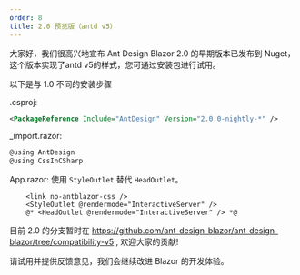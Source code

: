 ```yaml
---
order: 8
title: 2.0 预览版（antd v5）
---
```


大家好，我们很高兴地宣布 Ant Design Blazor 2.0 的早期版本已发布到 Nuget，这个版本实现了antd v5的样式，您可通过安装包进行试用。

以下是与 1.0 不同的安装步骤

.csproj:
```xml
<PackageReference Include="AntDesign" Version="2.0.0-nightly-*" />
```

_import.razor:

```cs
@using AntDesign
@using CssInCSharp
```

App.razor: 使用 `StyleOutlet` 替代 `HeadOutlet`。

```razor
    <link no-antblazor-css />
    <StyleOutlet @rendermode="InteractiveServer" />
    @* <HeadOutlet @rendermode="InteractiveServer" /> *@
```

目前 2.0 的分支暂时在 https://github.com/ant-design-blazor/ant-design-blazor/tree/compatibility-v5 , 欢迎大家的贡献!

请试用并提供反馈意见，我们会继续改进 Blazor 的开发体验。